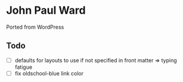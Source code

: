 # John Paul Ward

Ported from WordPress

## Todo

- [ ] defaults for layouts to use if not specified in front matter => typing fatigue
- [ ] fix oldschool-blue link color
